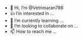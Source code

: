 - 👋 Hi, I’m @Vetrimaran786
- 👍 I’m interested in ...
- 🌱 I’m currently learning ...
- 💞️ I’m looking to collaborate on ...
- 📫 How to reach me ...

<!---
Vetrimaran786/Vetrimaran786 is a ✨ special ✨ repository because its `README.md` (this file) appears on your GitHub profile.
You can click the Preview link to take a look at your changes.
--->
